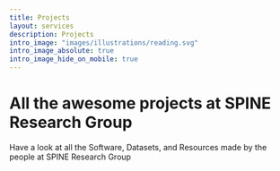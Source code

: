 ```yaml
---
title: Projects
layout: services
description: Projects
intro_image: "images/illustrations/reading.svg"
intro_image_absolute: true
intro_image_hide_on_mobile: true
---
```


# All the awesome projects at SPINE Research Group

Have a look at all the Software, Datasets, and Resources made by the people at SPINE Research Group